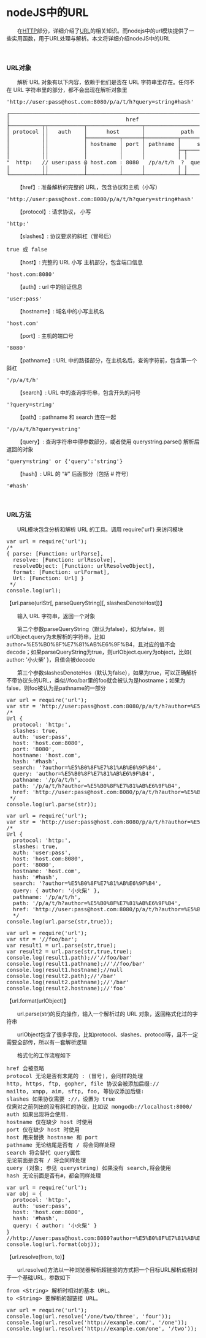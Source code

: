 # nodeJS中的URL

&emsp;&emsp;在[HTTP](http://www.cnblogs.com/xiaohuochai/p/6392010.html)部分，详细介绍了[URL](http://www.cnblogs.com/xiaohuochai/p/6144157.html)的相关知识。而nodejs中的url模块提供了一些实用函数，用于URL处理与解析。本文将详细介绍nodeJS中的URL

&nbsp;

### URL对象

&emsp;&emsp;解析 URL 对象有以下内容，依赖于他们是否在 URL 字符串里存在。任何不在 URL 字符串里的部分，都不会出现在解析对象里

<div>
<pre>'http://user:pass@host.com:8080/p/a/t/h?query=string#hash'</pre>
</div>
<div>
<pre>┌─────────────────────────────────────────────────────────────────────────────┐
│                                    href                                     │
├──────────┬┬───────────┬─────────────────┬───────────────────────────┬───────┤
│ protocol ││   auth    │      host       │           path            │ hash  │
│          ││           ├──────────┬──────┼──────────┬────────────────┤       │
│          ││           │ hostname │ port │ pathname │     search     │       │
│          ││           │          │      │          ├─┬──────────────┤       │
│          ││           │          │      │          │ │    query     │       │
"  http:   // user:pass @ host.com : 8080   /p/a/t/h  ?  query=string   #hash "
│          ││           │          │      │          │ │              │       │
└──────────┴┴───────────┴──────────┴──────┴──────────┴─┴──────────────┴───────┘</pre>
</div>

&emsp;&emsp;【href】: 准备解析的完整的 URL，包含协议和主机（小写）

<div>
<pre>'http://user:pass@host.com:8080/p/a/t/h?query=string#hash'</pre>
</div>

&emsp;&emsp;【protocol】: 请求协议， 小写

<div>
<pre>'http:'</pre>
</div>

&emsp;&emsp;【slashes】: 协议要求的斜杠（冒号后）

<div>
<pre>true 或 false</pre>
</div>

&emsp;&emsp;【host】: 完整的 URL 小写 主机部分，包含端口信息

<div>
<pre>'host.com:8080'</pre>
</div>

&emsp;&emsp;【auth】: url 中的验证信息

<div>
<pre>'user:pass'</pre>
</div>

&emsp;&emsp;【hostname】: 域名中的小写主机名

<div>
<pre>'host.com'</pre>
</div>

&emsp;&emsp;【port】: 主机的端口号

<div>
<pre>'8080'</pre>
</div>

&emsp;&emsp;【pathname】: URL 中的路径部分，在主机名后，查询字符前，包含第一个斜杠

<div>
<pre>'/p/a/t/h'</pre>
</div>

&emsp;&emsp;【search】: URL 中的查询字符串，包含开头的问号

<div>
<pre>'?query=string'</pre>
</div>

&emsp;&emsp;【path】: pathname 和 search 连在一起

<div>
<pre>'/p/a/t/h?query=string'</pre>
</div>

&emsp;&emsp;【query】: 查询字符串中得参数部分，或者使用 querystring.parse() 解析后返回的对象

<div>
<pre>'query=string' or {'query':'string'}</pre>
</div>

&emsp;&emsp;【hash】: URL 的 &ldquo;#&rdquo; 后面部分（包括 # 符号）

<div>
<pre>'#hash'</pre>
</div>

&nbsp;

### URL方法

&emsp;&emsp;URL模块包含分析和解析 URL 的工具。调用 require('url') 来访问模块

<div>
<pre>var url = require('url');
/*
{ parse: [Function: urlParse],
  resolve: [Function: urlResolve],
  resolveObject: [Function: urlResolveObject],
  format: [Function: urlFormat],
  Url: [Function: Url] }
 */
console.log(url);</pre>
</div>

【url.parse(urlStr[, parseQueryString][, slashesDenoteHost])】

&emsp;&emsp;输入 URL 字符串，返回一个对象

&emsp;&emsp;第二个参数parseQueryString（默认为false），如为false，则urlObject.query为未解析的字符串，比如author=%E5%B0%8F%E7%81%AB%E6%9F%B4，且对应的值不会decode；如果parseQueryString为true，则urlObject.query为object，比如{ author: '小火柴' }，且值会被decode

&emsp;&emsp;第三个参数slashesDenoteHos（默认为false），如果为true，可以正确解析不带协议头的URL，类似//foo/bar里的foo就会被认为是hostname；如果为false，则foo被认为是pathname的一部分

<div>
<pre>var url = require('url');
var str = 'http://user:pass@host.com:8080/p/a/t/h?author=%E5%B0%8F%E7%81%AB%E6%9F%B4#hash';
/*
Url {
  protocol: 'http:',
  slashes: true,
  auth: 'user:pass',
  host: 'host.com:8080',
  port: '8080',
  hostname: 'host.com',
  hash: '#hash',
  search: '?author=%E5%B0%8F%E7%81%AB%E6%9F%B4',
  query: 'author=%E5%B0%8F%E7%81%AB%E6%9F%B4',
  pathname: '/p/a/t/h',
  path: '/p/a/t/h?author=%E5%B0%8F%E7%81%AB%E6%9F%B4',
  href: 'http://user:pass@host.com:8080/p/a/t/h?author=%E5%B0%8F%E7%81%AB%E6%9F%B4#hash' }
 */
console.log(url.parse(str));</pre>
</div>
<div>
<pre>var url = require('url');
var str = 'http://user:pass@host.com:8080/p/a/t/h?author=%E5%B0%8F%E7%81%AB%E6%9F%B4#hash';
/*
Url {
  protocol: 'http:',
  slashes: true,
  auth: 'user:pass',
  host: 'host.com:8080',
  port: '8080',
  hostname: 'host.com',
  hash: '#hash',
  search: '?author=%E5%B0%8F%E7%81%AB%E6%9F%B4',
  query: { author: '小火柴' },
  pathname: '/p/a/t/h',
  path: '/p/a/t/h?author=%E5%B0%8F%E7%81%AB%E6%9F%B4',
  href: 'http://user:pass@host.com:8080/p/a/t/h?author=%E5%B0%8F%E7%81%AB%E6%9F%B4#hash' }
  */
console.log(url.parse(str,true));</pre>
</div>
<div>
<pre>var url = require('url');
var str = '//foo/bar';
var result1 = url.parse(str,true);
var result2 = url.parse(str,true,true);
console.log(result1.path);//'//foo/bar'
console.log(result1.pathname);//'//foo/bar'
console.log(result1.hostname);//null
console.log(result2.path);//'/bar'
console.log(result2.pathname);//'/bar'
console.log(result2.hostname);//'foo'</pre>
</div>

【url.format(urlObject)】

&emsp;&emsp;url.parse(str)的反向操作，输入一个解析过的 URL 对象，返回格式化过的字符串

&emsp;&emsp;urlObject包含了很多字段，比如protocol、slashes、protocol等，且不一定需要全部传，所以有一套解析逻辑

&emsp;&emsp;格式化的工作流程如下

<div>
<pre>href 会被忽略
protocol 无论是否有末尾的 : (冒号)，会同样的处理
http, https, ftp, gopher, file 协议会被添加后缀://
mailto, xmpp, aim, sftp, foo, 等协议添加后缀:
slashes 如果协议需要 ://，设置为 true
仅需对之前列出的没有斜杠的协议，比如议 mongodb://localhost:8000/
auth 如果出现将会使用.
hostname 仅在缺少 host 时使用
port 仅在缺少 host 时使用
host 用来替换 hostname 和 port
pathname 无论结尾是否有 / 将会同样处理
search 将会替代 query属性
无论前面是否有 / 将会同样处理
query (对象; 参见 querystring) 如果没有 search,将会使用
hash 无论前面是否有#，都会同样处理</pre>
</div>
<div>
<pre>var url = require('url');
var obj = {
  protocol: 'http:',
  auth: 'user:pass',
  host: 'host.com:8080',
  hash: '#hash',
  query: { author: '小火柴' }
}
//http://user:pass@host.com:8080?author=%E5%B0%8F%E7%81%AB%E6%9F%B4#hash
console.log(url.format(obj));</pre>
</div>

【url.resolve(from, to)】

&emsp;&emsp;url.resolve()方法以一种浏览器解析超链接的方式把一个目标URL解析成相对于一个基础URL，参数如下

<div>
<pre>from &lt;String&gt; 解析时相对的基本 URL。
to &lt;String&gt; 要解析的超链接 URL。</pre>
</div>
<div>
<pre>var url = require('url');
console.log(url.resolve('/one/two/three', 'four'));         // '/one/two/four'
console.log(url.resolve('http://example.com/', '/one'));    // 'http://example.com/one'
console.log(url.resolve('http://example.com/one', '/two')); // 'http://example.com/two'</pre>
</div>

